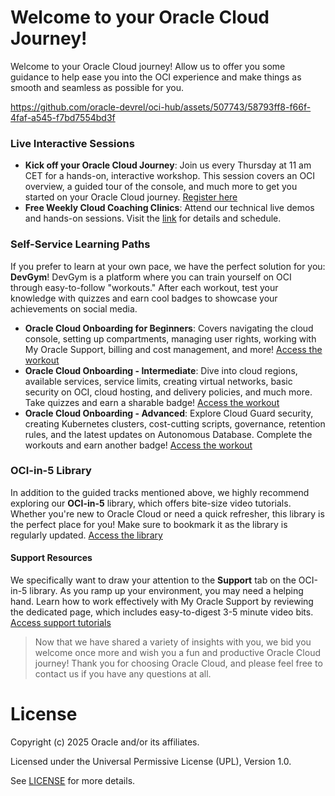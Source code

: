 # Welcome to your Oracle Cloud Journey!

Welcome to your Oracle Cloud journey! Allow us to offer you some guidance to help ease you into the OCI experience and make things as smooth and seamless as possible for you.

https://github.com/oracle-devrel/oci-hub/assets/507743/58793ff8-f66f-4faf-a545-f7bd7554bd3f

### Live Interactive Sessions

- **Kick off your Oracle Cloud Journey**: Join us every Thursday at 11 am CET for a hands-on, interactive workshop. This session covers an OCI overview, a guided tour of the console, and much more to get you started on your Oracle Cloud journey. [Register here](https://go.oracle.com/LP=137300)
- **Free Weekly Cloud Coaching Clinics**: Attend our technical live demos and hands-on sessions. Visit the [link](https://www.oracle.com/emea/cloud/events/cloud-coaching/?elq_mid=0&cmid=#coaching) for details and schedule.

### Self-Service Learning Paths

If you prefer to learn at your own pace, we have the perfect solution for you: **DevGym**! DevGym is a platform where you can train yourself on OCI through easy-to-follow "workouts." After each workout, test your knowledge with quizzes and earn cool badges to showcase your achievements on social media.

- **Oracle Cloud Onboarding for Beginners**: Covers navigating the cloud console, setting up compartments, managing user rights, working with My Oracle Support, billing and cost management, and more! [Access the workout](https://devgym.oracle.com/pls/apex/dg/workout/oracle-cloud-onboarding-for-beginners.html)
- **Oracle Cloud Onboarding - Intermediate**: Dive into cloud regions, available services, service limits, creating virtual networks, basic security on OCI, cloud hosting, and delivery policies, and much more. Take quizzes and earn a sharable badge! [Access the workout](https://devgym.oracle.com/pls/apex/dg/workout/oracle-cloud-onboarding-intermediate-level.html)
- **Oracle Cloud Onboarding - Advanced**: Explore Cloud Guard security, creating Kubernetes clusters, cost-cutting scripts, governance, retention rules, and the latest updates on Autonomous Database. Complete the workouts and earn another badge! [Access the workout](https://devgym.oracle.com/pls/apex/dg/workout/oracle-cloud-onboarding-advanced.html)

### OCI-in-5 Library

In addition to the guided tracks mentioned above, we highly recommend exploring our **OCI-in-5** library, which offers bite-size video tutorials. Whether you're new to Oracle Cloud or need a quick refresher, this library is the perfect place for you! Make sure to bookmark it as the library is regularly updated. [Access the library](https://www.oracle.com/emea/cloud/architecture-center/oci-in-5/)

#### Support Resources
We specifically want to draw your attention to the **Support** tab on the OCI-in-5 library. As you ramp up your environment, you may need a helping hand. Learn how to work effectively with My Oracle Support by reviewing the dedicated page, which includes easy-to-digest 3-5 minute video bits. [Access support tutorials](https://www.oracle.com/emea/cloud/architecture-center/oci-in-5/#cloud-support)

> Now that we have shared a variety of insights with you, we bid you welcome once more and wish you a fun and productive Oracle Cloud journey! Thank you for choosing Oracle Cloud, and please feel free to contact us if you have any questions at all.

# License

Copyright (c) 2025 Oracle and/or its affiliates.

Licensed under the Universal Permissive License (UPL), Version 1.0.

See [LICENSE](https://github.com/oracle-devrel/technology-engineering/blob/main/LICENSE) for more details.
